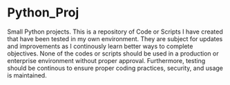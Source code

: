 # Python_Proj

Small Python projects. This is a repository of Code or Scripts I have created that have been tested in my own environment. They are subject for updates and improvements as I continously learn better ways to complete objectives. None of the codes or scripts should be used in a production or enterprise environment without proper approval. Furthermore, testing should be continous to ensure proper coding practices, security, and usage is maintained.
